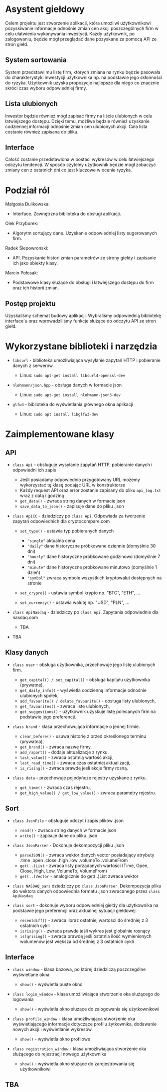 # Asystent giełdowy

Celem projektu jest stworzenie aplikacji, która umożliwi użytkownikowi pozyskiwanie informacje odnośnie zmian cen akcji poszczególnych firm w celu ułatwienia wykonywania inwestycji. Każdy użytkownik, po zalogowaniu, będzie mógł przeglądać dane pozyskane za pomocą API ze stron giełd. 

## System sortowania

System przedstawi mu listę firm, których zmiana na rynku będzie pasowała do charakterystyki inwestycji użytkownika np. na podstawie jego skłonności do ryzyka. Użytkownik uzyska propozycje najlepsze dla niego co znacznie skróci czas wyboru odpowiedniej firmy.

## Lista ulubionych

Inwestor będzie również mógł zapisać firmy na liście ulubionych w celu łatwiejszego dostępu.
Dzięki temu, możliwe będzie również uzyskanie codziennej informacji odnośnie zmian cen ulubionych akcji. Cała lista costanie również zapisana do pliku. 

## Interface

Całość zostanie przedstawiona w postaci wykresów w celu łatwiejszego odczytu tendencji. W sposób czytelny użytkownik będzie mógł zobaczyć zmiany cen z ostatnich dni co jest kluczowe w ocenie ryzyka.


# Podział ról

Małgosia Dulikowska:
- Interface. Zewnętrzna biblioteka do obsługi aplikacji. 

Olek Przyborek:
- Algorytm sortujący dane. Uzyskanie odpowiedniej listy sugerowanych firm.

Radek Ślepowroński:
- API. Pozyskanie histori zmian parametrów ze strony giełdy i zapisanie ich jako obiekty klasy.

Marcin Połosak:
- Podstawowe klasy służące do obsługi i łatwiejszego dostępu do firm oraz ich historii zmian.

## Postęp projektu

Uzyskaliśmy schemat budowy aplikacji. Wybraliśmy odpowiednią bibliotekę interface'u oraz wprowadziliśmy funkcje służące do odczytu API ze stron giełd.

# Wykorzystane biblioteki i narzędzia

- `libcurl` - biblioteka umożliwiająca wysyłanie zapytań HTTP i pobieranie danych z serwerów.
    - Linux: `sudo apt-get install libcurl4-openssl-dev`

- `nlohmann/json.hpp` - obsługa danych w formacie json
    - Linux: `sudo apt-get install nlohmann-json3-dev`

- `glfw3` - biblioteka do wyświetlania głównego okna aplikacji
    - Linux: `sudo apt install libglfw3-dev`


# Zaimplementowane klasy

## API

- `class Api` - obsługuje wysyłanie zapytań HTTP, pobieranie danych i odpowiedni ich zapis

    - Jeśli posiadamy odpowiednio przygotowany URL możemy wykorzystać tę klasę podając URL w konstruktorze 
    - Każdy request API oraz error zostanie zapisany do pliku `api_log.txt` wraz z datą i godziną
    - `get_data()` - zwraca string danych w formacie json
    - `save_data_to_json()` - zapisuje dane do pliku .json

- `class ApiCC` - dziedziczy po `class Api`. Odpowiada za tworzenie zapytań odpowiednich dla cryptocompare.com

    - `set_type()` - ustawia typ pobieranych danych
        - `"single"` aktualna cena
        - `"daily"` dane historyczne próbkowane dziennie (domyślnie 30 dni)
        - `"hourly"` dane historyczne próbkowane godzinowo (domyślnie 7 dni)
        - `"minute"` dane historyczne próbkowane minutowo (domyślnie 1 dzień)
        - `"symbol"` zwraca symbole wszystkich kryptowalut dostępnych na stronie

    - `set_crypro()` - ustawia symbol krypto np. "BTC", "ETH", ...
    - `set_currency()` - ustawia walutę np. "USD", "PLN", ...

- `class ApiNasdaq` - dziedziczy po `class Api`. Zapytania odpowiednie dla nasdaq.com

    - TBA

- TBA

## Klasy danych

- `class user` - obsługa użytkownika, przechowuje jego listę ulubionych firm.
    - `get_capital() / set_capital()` - obsługa kapitału użytkownika (prywatne),
    - `get_daily_info()` - wyświetla codzienną informacje odnośnie ulubionych spółek,
    - `add_favourite() / delate_favourite()` - obsługa listy ulubionych,
    - `get_favourites()` - zwraca listę ulubionych,
    - `get_suggestions()` - użytkownik uzyskuje listę polecanych firm na podstawie jego preferencji.


- `class brand` - klasa przechowująca informacje o jednej firmie.
    - `clear_before()` - usuwa historię z przed określonego terminu (prywatna),
    - `get_brand()` - zwraca nazwę firmy,
    - `add_raport()` - dodaje aktualizacje z rynku,
    - `last_value()` - zwraca ostatnią wartość akcji,
    - `last_read_time()` - zwraca czas ostatniej aktualizacji,
    - `is_rising()` - zwraca prawdę jeśli akcje firmy rosną.


- `class data` - przechowuje pojedyńcze rejestry uzyskane z rynku.
    - `get_time()` - zwraca czas rejestru,
    - `get_high_value() / get_low_value()` - zwraca parametry rejestru.

## Sort

- `class JsonFile` - obsługuje odczyt i zapis plików .json
    - `read()` - zwraca string danych w formacie json
    - `write()` - zapisuje dane do pliku .json


- `class JsonParser` - Dokonuje dekompozycji pliku .json  
    - `parseJSON()` - zwraca wektor danych vector<DataPoint> posiadający
    atrybuty .time .open .close .high .low .volumeTo .volumeFrom
    - `get(..)List` - zwraca listy porządanych wartości (Time, Open, Close, High, Low, VolumeTo, VolumeFrom)    
    - `get(..)Vector` - analogicznie do get(..)List zwraca wektor
    

- `class NASDAQ_pars` dziedziczy po `class JsonParser`. Dekompozycja pliku do wektora danych odpowiednia formatu .json zwracanego przez `class ApiNasdaq`


- `class sort` - dokonuje wyboru odpowiedniej giełdy dla użytkownika na podstawie jego preferencji oraz aktualnej sytuacji giełdowej
    - `recentdiff()` - zwraca iloraz ostatniej wartości do średniej z 3 ostatnich cykli
    - `isrising()` - zwraca prawde jeśli wykres jest globalnie rosnący
    - `islqrising()` - zwraca prawdę jeśli ostatnia ilość wymienionych wolumenów jest większa od średniej z 3 ostatnich cykli

## Interface

- `class window` - klasa bazowa, po której dziedziczą poszczególne wyświetlane okna
    - `show()` - wyświetla puste okno

- `class login_window` - klasa umożliwiająca stworzenie oka służącego do logowania
    - `show()` - wyświetla okno służące do zalogowania się użytkownikowi

- `class profile_window` - klasa umożliwiająca stworzenie oka wyświetlającego informacje dotyczące profilu żytkownika, 
    dodawanie nowych akcji i wyświetlanie wykresów
    - `show()` - wyświetla okno profilowe

- `class registration_window` - klasa umożliwiająca stworzenie oka służącego do rejestracji nowego użytkownika
    - `show()` - wyświetla okno służące do zarejestrowania się użytkownikowi

## TBA